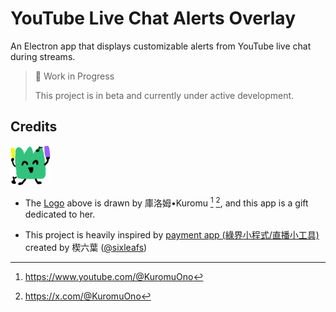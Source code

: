 # YouTube Live Chat Alerts Overlay

An Electron app that displays customizable alerts from YouTube live chat during streams.

> 🚧 Work in Progress
>
> This project is in beta and currently under active development.

## Credits

<img width="64" src="https://github.com/jonz94/youtube-live-chat-alerts-app/blob/main/electron-app/resources/icon.png?raw=true" alt="logo">

- The [Logo](./electron-app/resources/icon.png) above is drawn by 庫洛姆•Kuromu [^YouTube] [^Twitter], and this app is a gift dedicated to her.

- This project is heavily inspired by [payment app (綠界小程式/直播小工具)](https://gitlab.com/thesixleafs/setup/-/wikis/home) created by 楔六葉 ([@sixleafs](https://x.com/sixleafs))

[^YouTube]: https://www.youtube.com/@KuromuOno
[^Twitter]: https://x.com/@KuromuOno
